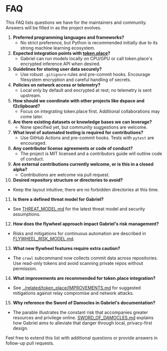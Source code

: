 # FAQ

This FAQ lists questions we have for the maintainers and community. Answers will be filled in as the project evolves.

1. **Preferred programming languages and frameworks?**
   - No strict preference, but Python is recommended initially due to its strong machine learning ecosystem.
2. **Expected integration points with [token.place](https://github.com/futuroptimist/token.place)?**
   - Gabriel can run models locally on CPU/GPU or call token.place's encrypted inference API when desired.
3. **Guidelines for storing user data securely?**
   - Use robust `.gitignore` rules and pre-commit hooks. Encourage filesystem encryption and careful handling of secrets.
4. **Policies on network access or telemetry?**
   - Local only by default and encrypted at rest; no telemetry is sent upstream.
5. **How should we coordinate with other projects like dspace and f2clipboard?**
   - Focus on integrating token.place first. Additional collaborations may come later.
6. **Are there existing datasets or knowledge bases we can leverage?**
   - None specified yet, but community suggestions are welcome.
7. **What level of automated testing is required for contributions?**
   - Use GitHub Actions and pre-commit hooks. Tests with `pytest` are encouraged.
8. **Any contributor license agreements or code of conduct?**
   - The project is MIT licensed and a contributors guide will outline code of conduct.
9. **Are external contributions currently welcome, or is this in a closed alpha?**
   - Contributions are welcome via pull request.
10. **Desired repository structure or directories to avoid?**
   - Keep the layout intuitive; there are no forbidden directories at this time.
11. **Is there a defined threat model for Gabriel?**
   - See [THREAT_MODEL.md](THREAT_MODEL.md) for the latest threat model and security assumptions.
12. **How does the flywheel approach impact Gabriel's risk management?**
   - Risks and mitigations for continuous automation are described in [FLYWHEEL_RISK_MODEL.md](FLYWHEEL_RISK_MODEL.md).
13. **What new flywheel features require extra caution?**
- The `crawl` subcommand now collects commit data across repositories. Use read-only tokens and avoid scanning private repos without permission.
14. **What improvements are recommended for token.place integration?**
   - See [../related/token_place/IMPROVEMENTS.md](../related/token_place/IMPROVEMENTS.md) for suggested mitigations against relay compromise and network attacks.
15. **Why reference the Sword of Damocles in Gabriel's documentation?**
   - The parable illustrates the constant risk that accompanies greater resources and privilege online. [SWORD_OF_DAMOCLES.md](SWORD_OF_DAMOCLES.md) explains how Gabriel aims to alleviate that danger through local, privacy-first design.

Feel free to extend this list with additional questions or provide answers in follow-up pull requests.
